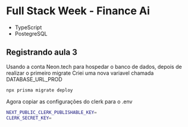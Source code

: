 # Full Stack Week - Finance Ai

- TypeScript
- PostegreSQL

## Registrando aula 3

Usando a conta Neon.tech para hospedar o banco de dados, depois de realizar o primeiro migrate
Criei uma nova variavel chamada DATABASE_URL_PROD

```bash
npx prisma migrate deploy
```

Agora copiar as configurações do clerk para o .env

```bash
NEXT_PUBLIC_CLERK_PUBLISHABLE_KEY=
CLERK_SECRET_KEY=
```
